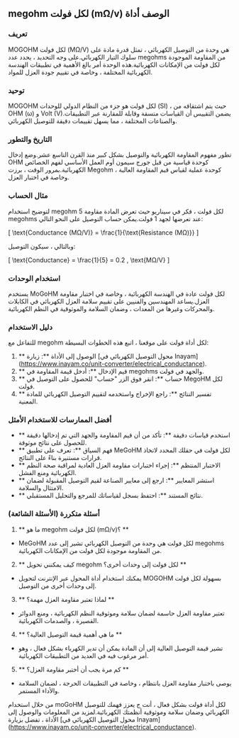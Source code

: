 ## megohm لكل فولت (mΩ/v) الوصف أداة

### تعريف
MOGOHM لكل فولت (MΩ/V) هي وحدة من التوصيل الكهربائي ، تمثل قدرة مادة على سلوك التيار الكهربائي.على وجه التحديد ، يحدد عدد megohms من المقاومة الموجودة لكل فولت من الإمكانات الكهربائية.هذه الوحدة أمر بالغ الأهمية في تطبيقات الهندسة الكهربائية المختلفة ، وخاصة في تقييم جودة العزل للمواد.

### توحيد
MOGOHM لكل فولت هو جزء من النظام الدولي للوحدات (SI) ، حيث يتم اشتقاقه من OHM (ω) و Volt (V).يضمن التقييس أن القياسات متسقة وقابلة للمقارنة عبر التطبيقات والصناعات المختلفة ، مما يسهل تقييمات دقيقة للتوصيل الكهربائي.

### التاريخ والتطور
تطور مفهوم المقاومة الكهربائية والتوصيل بشكل كبير منذ القرن التاسع عشر.وضع إدخال OHM كوحدة قياسية من قبل جورج سيمون أوم العمل الأساسي لفهم الخصائص الكهربائية.بمرور الوقت ، برزت Megohm كوحدة عملية لقياس قيم المقاومة العالية ، وخاصة في اختبار العزل.

### مثال الحساب
لتوضيح استخدام megohm لكل فولت ، فكر في سيناريو حيث تعرض المادة مقاومة 5 megohms عند تعرضها لجهد 1 فولت.يمكن حساب التوصيل على النحو التالي:

\[ \text{Conductance (MΩ/V)} = \frac{1}{\text{Resistance (MΩ)}} \]

وبالتالي ، سيكون التوصيل:

\[ \text{Conductance} = \frac{1}{5} = 0.2 \, \text{MΩ/V} \]

### استخدام الوحدات
يستخدم MoGoHM لكل فولت عادة في الهندسة الكهربائية ، وخاصة في اختبار مقاومة العزل.يساعد المهندسين والفنيين على تقييم سلامة العزل الكهربائي في الكابلات والمحركات وغيرها من المعدات ، وضمان السلامة والموثوقية في النظم الكهربائية.

### دليل الاستخدام
للتفاعل مع megohm لكل أداة فولت على موقعنا ، اتبع هذه الخطوات البسيطة:

1. ** الوصول إلى الأداة **: زيارة [محول التوصيل الكهربائي في Inayam] (https://www.inayam.co/unit-converter/electrical_conductance).
2. ** قيم الإدخال **: أدخل قيمة المقاومة في megohms والجهد في فولت.
3. ** حساب **: انقر فوق الزر "حساب" للحصول على التوصيل في MegoHM لكل فولت.
4. ** تفسير النتائج **: راجع الإخراج واستخدمه لتقييم التوصيل الكهربائي للمادة المعنية.

### أفضل الممارسات للاستخدام الأمثل
- ** استخدم قياسات دقيقة **: تأكد من أن قيم المقاومة والجهد التي تم إدخالها دقيقة للحصول على نتائج موثوقة.
- ** فهم السياق **: تعرف على تطبيق MeGoHM لكل فولت في حقلك المحدد لاتخاذ قرارات مستنيرة بناءً على النتائج.
- ** الاختبار المنتظم **: إجراء اختبارات مقاومة العزل العادية لمراقبة صحة النظم الكهربائية ومنع الفشل.
- ** استشر المعايير **: ارجع إلى معايير الصناعة لقيم التوصيل المقبولة لضمان الامتثال والسلامة.
- ** نتائج المستند **: احتفظ بسجل لقياساتك للمرجع والتحليل المستقبلي.

### أسئلة متكررة (الأسئلة الشائعة)

1. ** ما هو megohm لكل فولت (mΩ/v)؟ **
- MeGoHM لكل فولت هي وحدة من التوصيل الكهربائي تشير إلى عدد megohms من المقاومة موجودة لكل فولت من الإمكانات الكهربائية.

2. ** كيف يمكنني تحويل megohm لكل فولت إلى وحدات أخرى؟ **
- يمكنك استخدام أداة المحول عبر الإنترنت لتحويل MOGOHM بسهولة لكل فولت إلى وحدات أخرى من التوصيل.

3. ** لماذا تعتبر مقاومة العزل مهمة؟ **
- تعتبر مقاومة العزل حاسمة لضمان سلامة وموثوقية النظم الكهربائية ، ومنع الدوائر القصيرة ، والصدمات الكهربائية.

4. ** ما هي أهمية قيمة التوصيل العالية؟ **
- تشير قيمة التوصيل العالية إلى أن المادة يمكن أن تدير الكهرباء بشكل فعال ، وهو أمر مرغوب فيه في العديد من التطبيقات الكهربائية.

5. ** كم مرة يجب أن أختبر مقاومة العزل؟ **
- يوصى باختبار مقاومة العزل بانتظام ، وخاصة في التطبيقات الحرجة ، لضمان السلامة والأداء المستمر.

من خلال استخدام moGoHM لكل أداة فولت بشكل فعال ، أنت ج يعزز فهمك للتوصيل الكهربائي وضمان سلامة وموثوقية أنظمتك الكهربائية.لمزيد من المعلومات والوصول إلى الأداة ، تفضل بزيارة [محول التوصيل الكهربائي في Inayam] (https://www.inayam.co/unit-converter/electrical_conductance).